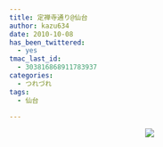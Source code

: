 ```yaml
---
title: 定禅寺通り@仙台
author: kazu634
date: 2010-10-08
has_been_twittered:
  - yes
tmac_last_id:
  - 303816868911783937
categories:
  - つれづれ
tags:
  - 仙台

---
```

<div class="pp_items">
<div class="pp_item" align="center">
<img src="http://static.pixelpipe.com/90ca0ada-5787-4bc7-8513-d187d582d03e_b.jpg" style="max-width: 100%;" />
</div>
</div>
